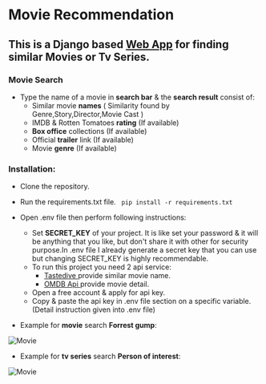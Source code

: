 # Movie Recommendation #
## This is a Django based [Web App](https://prince004.pythonanywhere.com/) for finding similar Movies or Tv Series. ##

### Movie Search ##
* Type the name of a movie in **search bar** & the **search result** consist of:
  * Similar movie **names** ( Similarity found by Genre,Story,Director,Movie Cast )
  * IMDB & Rotten Tomatoes **rating** (If available)
  * **Box office** collections (If available)
  * Official **trailer** link (If available)
  * Movie **genre** (If available)

### Installation: ###
* Clone the repository.
* Run the requirements.txt file.
``` pip install -r requirements.txt```
* Open .env file then perform following instructions:
  * Set **SECRET_KEY** of your project. It is like set your password & it will be anything that you like, but don't share it with other for security purpose.In .env file I already generate a secret key that you can use but changing SECRET_KEY is highly recommendable.
  * To run this project you need 2 api service:
    * [ Tastedive ](https://tastedive.com/) provide similar movie name.
    * [ OMDB Api ](http://www.omdbapi.com/apikey.aspx?__EVENTTARGET=freeAcct&__EVENTARGUMENT=&__LASTFOCUS=&__VIEWSTATE=%2FwEPDwUKLTIwNDY4MTIzNQ9kFgYCAQ9kFgICBw8WAh4HVmlzaWJsZWhkAgIPFgIfAGhkAgMPFgIfAGhkGAEFHl9fQ29udHJvbHNSZXF1aXJlUG9zdEJhY2tLZXlfXxYDBQtwYXRyZW9uQWNjdAUIZnJlZUFjY3QFCGZyZWVBY2N0x0euvR%2FzVv1jLU3mGetH4R3kWtYKWACCaYcfoP1IY8g%3D&__VIEWSTATEGENERATOR=5E550F58&__EVENTVALIDATION=%2FwEdAAU5GG7XylwYou%2BzznFv7FbZmSzhXfnlWWVdWIamVouVTzfZJuQDpLVS6HZFWq5fYpioiDjxFjSdCQfbG0SWduXFd8BcWGH1ot0k0SO7CfuulN6vYN8IikxxqwtGWTciOwQ4e4xie4N992dlfbpyqd1D&at=freeAcct&Email=) provide movie detail.
  * Open a free account & apply for api key.
  * Copy & paste the api key in .env file section on a specific variable.(Detail instruction given into .env file)

* Example for **movie** search **Forrest gump**:

![Movie](https://github.com/Mazhar004/movie_recommendation/blob/master/readme_data/Movie.png)
* Example for **tv series** search **Person of interest**:

![Movie](https://github.com/Mazhar004/movie_recommendation/blob/master/readme_data/Tv%20Series.png)


